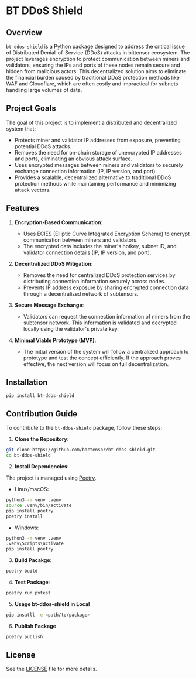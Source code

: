 # BT DDoS Shield

## Overview

`bt-ddos-shield` is a Python package designed to address the critical issue of Distributed Denial-of-Service (DDoS) attacks in bittensor ecosystem. The project leverages encryption to protect communication between miners and validators, ensuring the IPs and ports of these nodes remain secure and hidden from malicious actors. This decentralized solution aims to eliminate the financial burden caused by traditional DDoS protection methods like WAF and Cloudflare, which are often costly and impractical for subnets handling large volumes of data.

## Project Goals

The goal of this project is to implement a distributed and decentralized system that:
- Protects miner and validator IP addresses from exposure, preventing potential DDoS attacks.
- Removes the need for on-chain storage of unencrypted IP addresses and ports, eliminating an obvious attack surface.
- Uses encrypted messages between miners and validators to securely exchange connection information (IP, IP version, and port).
- Provides a scalable, decentralized alternative to traditional DDoS protection methods while maintaining performance and minimizing attack vectors.

## Features

1. **Encryption-Based Communication**: 
   - Uses ECIES (Elliptic Curve Integrated Encryption Scheme) to encrypt communication between miners and validators.
   - The encrypted data includes the miner's hotkey, subnet ID, and validator connection details (IP, IP version, and port).

2. **Decentralized DDoS Mitigation**:
   - Removes the need for centralized DDoS protection services by distributing connection information securely across nodes.
   - Prevents IP address exposure by sharing encrypted connection data through a decentralized network of subtensors.

3. **Secure Message Exchange**:
   - Validators can request the connection information of miners from the subtensor network. This information is validated and decrypted locally using the validator's private key.

4. **Minimal Viable Prototype (MVP)**:
   - The initial version of the system will follow a centralized approach to prototype and test the concept efficiently. If the approach proves effective, the next version will focus on full decentralization.


## Installation
```
pip install bt-ddos-shield
```

## Contribution Guide

To contribute to the `bt-ddos-shield` package, follow these steps:

1. **Clone the Repository**:

```bash
git clone https://github.com/bactensor/bt-ddos-shield.git
cd bt-ddos-shield
```

2. **Install Dependencies**:

The project is managed using [Poetry](https://python-poetry.org/).

- Linux/macOS:
```bash
python3 -m venv .venv
source .venv/bin/activate
pip install poetry
poetry install
```
- Windows:
```bash
python3 -m venv .venv
.venv\Scripts\activate
pip install poetry
```

3. **Build Pacakge**:
```bash
poetry build
```

4. **Test Package**:
```bash
poetry run pytest
```

5. **Usage bt-ddos-shield in Local**
```bash
pip insatll -e <path/to/package>
```

6. **Publish Package**
```bash
poetry publish
```

## License

See the [LICENSE](./LICENSE) file for more details.
